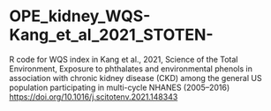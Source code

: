 # OPE_kidney_WQS-Kang_et_al_2021_STOTEN-
R code for WQS index in Kang et al., 2021, Science of the Total Environment, Exposure to phthalates and environmental phenols in association with chronic kidney disease (CKD) among the general US population participating in multi-cycle NHANES (2005–2016)
https://doi.org/10.1016/j.scitotenv.2021.148343
